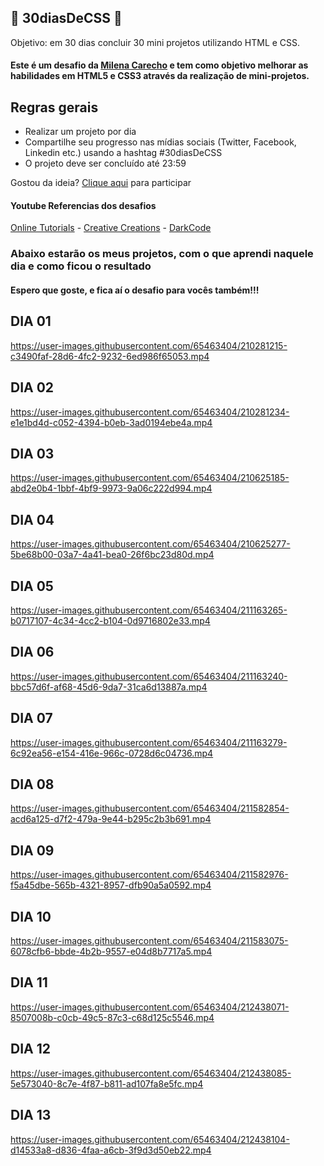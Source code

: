## 🚀 30diasDeCSS 🚀
Objetivo: em 30 dias concluir 30 mini projetos utilizando HTML e CSS.
#### Este é um desafio da <a href="https://github.com/MilenaCarecho">Milena Carecho</a> e tem como objetivo melhorar as habilidades em HTML5 e CSS3 através da realização de mini-projetos.

## Regras gerais

* Realizar um projeto por dia
* Compartilhe seu progresso nas mídias sociais (Twitter, Facebook, Linkedin etc.) usando a hashtag #30diasDeCSS
* O projeto deve ser concluído até 23:59

Gostou da ideia? 
[Clique aqui](https://github.com/MilenaCarecho/30diasDeCSS/issues/1) para participar 

#### Youtube Referencias dos desafios
[Online Tutorials](https://www.youtube.com/channel/UCbwXnUipZsLfUckBPsC7Jog) - 
[Creative Creations](https://www.youtube.com/channel/UCOKmVksbzoKJKmtu7rlEM1A) - 
[DarkCode](https://www.youtube.com/channel/UCD3KVjbb7aq2OiOffuungzw)

### Abaixo estarão os meus projetos, com o que aprendi naquele dia e como ficou o resultado
#### Espero que goste, e fica aí o desafio para vocês também!!!

## DIA 01
https://user-images.githubusercontent.com/65463404/210281215-c3490faf-28d6-4fc2-9232-6ed986f65053.mp4

## DIA 02
https://user-images.githubusercontent.com/65463404/210281234-e1e1bd4d-c052-4394-b0eb-3ad0194ebe4a.mp4

## DIA 03
https://user-images.githubusercontent.com/65463404/210625185-abd2e0b4-1bbf-4bf9-9973-9a06c222d994.mp4

## DIA 04
https://user-images.githubusercontent.com/65463404/210625277-5be68b00-03a7-4a41-bea0-26f6bc23d80d.mp4

## DIA 05
https://user-images.githubusercontent.com/65463404/211163265-b0717107-4c34-4cc2-b104-0d9716802e33.mp4

## DIA 06
https://user-images.githubusercontent.com/65463404/211163240-bbc57d6f-af68-45d6-9da7-31ca6d13887a.mp4

## DIA 07
https://user-images.githubusercontent.com/65463404/211163279-6c92ea56-e154-416e-966c-0728d6c04736.mp4

## DIA 08
https://user-images.githubusercontent.com/65463404/211582854-acd6a125-d7f2-479a-9e44-b295c2b3b691.mp4

## DIA 09
https://user-images.githubusercontent.com/65463404/211582976-f5a45dbe-565b-4321-8957-dfb90a5a0592.mp4

## DIA 10
https://user-images.githubusercontent.com/65463404/211583075-6078cfb6-bbde-4b2b-9557-e04d8b7717a5.mp4

## DIA 11
https://user-images.githubusercontent.com/65463404/212438071-8507008b-c0cb-49c5-87c3-c68d125c5546.mp4

## DIA 12
https://user-images.githubusercontent.com/65463404/212438085-5e573040-8c7e-4f87-b811-ad107fa8e5fc.mp4

## DIA 13
https://user-images.githubusercontent.com/65463404/212438104-d14533a8-d836-4faa-a6cb-3f9d3d50eb22.mp4








